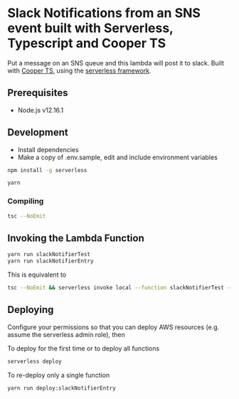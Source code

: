 # Slack Notifications from an SNS event built with Serverless, Typescript and Cooper TS

Put a message on an SNS queue and this lambda will post it to slack. Built with [Cooper TS](https://github.com/execonline-inc/CooperTS), using the [serverless framework](https://github.com/serverless/serverless).

## Prerequisites

- Node.js v12.16.1

## Development

- Install dependencies
- Make a copy of .env.sample, edit and include environment variables

```bash
npm install -g serverless

yarn
```

### Compiling

```bash
tsc --NoEmit
```

## Invoking the Lambda Function

```bash
yarn run slackNotifierTest
yarn run slackNotifierEntry
```

This is equivalent to

```bash
tsc --NoEmit && serverless invoke local --function slackNotifierTest --verbose
```

## Deploying

Configure your permissions so that you can deploy AWS resources (e.g. assume the serverless admin role), then

To deploy for the first time or to deploy all functions

```bash
serverless deploy
```

To re-deploy only a single function

```bash
yarn run deploy:slackNotifierEntry
```
